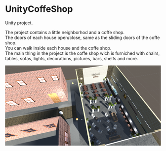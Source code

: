 # UnityCoffeShop

Unity project.

The project contains a little neighborhod and a coffe shop.<br />
The doors of each house open/close, same as the sliding doors of the coffe shop.<br />
You can walk inside each house and the coffe shop.<br />
The main thing in the project is the coffe shop wich is furniched with chairs, tables, sofas, lights, decorations, pictures, bars, shelfs and more.<br />

![](Preview.png)
